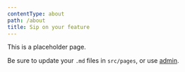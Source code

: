 ```yaml
---
contentType: about
path: /about
title: Sip on your feature
---
```

This is a placeholder page.

Be sure to update your `.md` files in `src/pages`, or use [admin](/admin).
